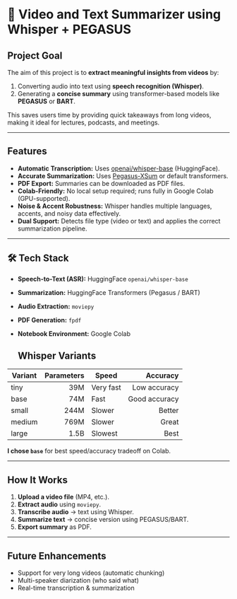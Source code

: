 # 🎥 Video and Text Summarizer using Whisper + PEGASUS

## Project Goal
The aim of this project is to **extract meaningful insights from videos** by:
1. Converting audio into text using **speech recognition (Whisper)**.
2. Generating a **concise summary** using transformer-based models like **PEGASUS** or **BART**.

This saves users time by providing quick takeaways from long videos, making it ideal for lectures, podcasts, and meetings.

---

##  Features
- **Automatic Transcription:** Uses [openai/whisper-base](https://huggingface.co/openai/whisper-base) (HuggingFace).
- **Accurate Summarization:** Uses [Pegasus-XSum](https://huggingface.co/google/pegasus-xsum) or default transformers.
- **PDF Export:** Summaries can be downloaded as PDF files.
- **Colab-Friendly:** No local setup required; runs fully in Google Colab (GPU-supported).
- **Noise & Accent Robustness:** Whisper handles multiple languages, accents, and noisy data effectively.
- **Dual Support:** Detects file type (video or text) and applies the correct summarization pipeline.

---

## 🛠 Tech Stack
- **Speech-to-Text (ASR):** HuggingFace `openai/whisper-base`
- **Summarization:** HuggingFace Transformers (Pegasus / BART)
- **Audio Extraction:** `moviepy`
- **PDF Generation:** `fpdf`
- **Notebook Environment:** Google Colab

  ## Whisper Variants
| Variant | Parameters | Speed   | Accuracy       |
|---------|-----------:|---------|---------------:|
| tiny    | 39M        | Very fast | Low accuracy |
| base    | 74M        | Fast     | Good accuracy |
| small   | 244M       | Slower   | Better        |
| medium  | 769M       | Slower   | Great         |
| large   | 1.5B       | Slowest  | Best          |

**I chose `base`** for best speed/accuracy tradeoff on Colab.

---

##  How It Works
1. **Upload a video file** (MP4, etc.).
2. **Extract audio** using `moviepy`.
3. **Transcribe audio** → text using Whisper.
4. **Summarize text** → concise version using PEGASUS/BART.
5. **Export summary** as PDF.

---

## Future Enhancements
- Support for very long videos (automatic chunking)
- Multi-speaker diarization (who said what)
- Real-time transcription & summarization
